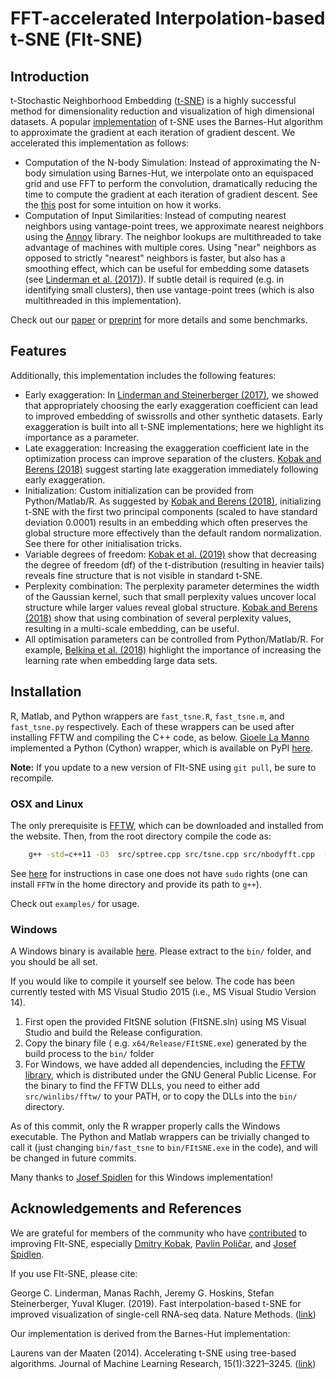 # FFT-accelerated Interpolation-based t-SNE (FIt-SNE)
## Introduction
t-Stochastic Neighborhood Embedding ([t-SNE](https://lvdmaaten.github.io/tsne/)) is a highly successful method for dimensionality reduction and visualization of high dimensional datasets.  A popular [implementation](https://github.com/lvdmaaten/bhtsne) of t-SNE uses the Barnes-Hut algorithm to approximate the gradient at each iteration of gradient descent. We accelerated this implementation as follows:

* Computation of the N-body Simulation: Instead of approximating the N-body simulation using Barnes-Hut, we interpolate onto an equispaced grid and use FFT to perform the convolution, dramatically reducing the time to compute the gradient at each iteration of gradient descent. See the [this](http://gauss.math.yale.edu/~gcl22/blog/numerics/low-rank/t-sne/2018/01/11/low-rank-kernels.html) post for some intuition on how it works.
* Computation of Input Similarities: Instead of computing nearest neighbors using vantage-point trees, we approximate nearest neighbors using the [Annoy](https://github.com/spotify/annoy) library. The neighbor lookups are multithreaded to take advantage of machines with multiple cores. Using "near" neighbors as opposed to strictly "nearest" neighbors is faster, but also has a smoothing effect, which can be useful for embedding some datasets (see [Linderman et al. (2017)](https://arxiv.org/abs/1711.04712)). If subtle detail is required (e.g. in identifying small clusters), then use vantage-point trees (which is also multithreaded in this implementation). 


Check out our [paper](https://www.nature.com/articles/s41592-018-0308-4) or [preprint](https://arxiv.org/abs/1712.09005) for more details and some benchmarks.

## Features
Additionally, this implementation includes the following features:
* Early exaggeration: In [Linderman and Steinerberger (2017)](https://arxiv.org/abs/1706.02582), we showed that appropriately choosing the early exaggeration coefficient can lead to improved embedding of swissrolls and other synthetic datasets. Early exaggeration is built into all t-SNE implementations; here we highlight its importance as a parameter. 
* Late exaggeration: Increasing the exaggeration coefficient late in the optimization process can improve separation of the clusters. [Kobak and Berens (2018)](https://www.biorxiv.org/content/10.1101/453449v1) suggest starting late exaggeration immediately following early exaggeration. 
* Initialization: Custom initialization can be provided from Python/Matlab/R. As suggested by [Kobak and Berens (2018)](https://www.biorxiv.org/content/10.1101/453449v1), initializing t-SNE with the first two principal components (scaled to have standard deviation 0.0001) results in an embedding which often preserves the global structure more effectively than the default random normalization. See there for other initialisation tricks.
* Variable degrees of freedom: [Kobak et al. (2019)](#) show that decreasing the degree of freedom (df) of the t-distribution (resulting in heavier tails)  reveals fine structure that is not visible in standard t-SNE.
* Perplexity combination: The perplexity parameter determines the width of the Gaussian kernel, such that small perplexity values uncover local structure while larger values reveal global structure. [Kobak and Berens (2018)](https://www.biorxiv.org/content/10.1101/453449v1) show that using combination of several perplexity values, resulting in a multi-scale embedding, can be useful. 
* All optimisation parameters can be controlled from Python/Matlab/R. For example, [Belkina et al. (2018)](https://www.biorxiv.org/content/10.1101/451690v2) highlight the importance of increasing the learning rate when embedding large data sets. 


## Installation
R, Matlab, and Python wrappers are `fast_tsne.R`, `fast_tsne.m`, and `fast_tsne.py` respectively. Each of these wrappers can be used after installing FFTW and compiling the C++ code, as below. [Gioele La Manno](https://twitter.com/GioeleLaManno) implemented a Python (Cython) wrapper, which is available on PyPI [here](https://pypi.python.org/pypi/fitsne).

**Note:** If you update to a new version of FIt-SNE using `git pull`, be sure to recompile. 

### OSX and Linux
The only prerequisite is [FFTW](http://www.fftw.org/), which can be downloaded and installed from the website. Then, from the root directory compile the code as:
```bash
    g++ -std=c++11 -O3  src/sptree.cpp src/tsne.cpp src/nbodyfft.cpp  -o bin/fast_tsne -pthread -lfftw3 -lm
```
See [here](https://github.com/KlugerLab/FIt-SNE/issues/35) for instructions in case one does not have `sudo` rights (one can install `FFTW` in the home directory and provide its path to `g++`).

Check out `examples/` for usage.


### Windows
A Windows binary is available [here](https://github.com/KlugerLab/FIt-SNE/releases/download/v1.0.0/FItSNE-Windows-1.0.0.zip). Please extract to the `bin/` folder, and you should be all set.

If you would like to compile it yourself see below. The code has been currently tested with MS Visual Studio 2015 (i.e., MS Visual Studio Version 14).

1.  First open the provided FItSNE solution (FItSNE.sln) using MS Visual Studio and build the Release configuration. 
2.  Copy the binary file ( e.g. `x64/Release/FItSNE.exe`) generated by the build process to the `bin/` folder 
3.  For Windows, we have added all dependencies, including the [FFTW library](http://www.fftw.org/), which is distributed under the GNU General Public License. For the binary to find the FFTW DLLs, you need to either add `src/winlibs/fftw/` to your PATH, or to copy the DLLs into the `bin/` directory.

As of this commit, only the R wrapper properly calls the Windows executable. The Python and Matlab wrappers can be trivially changed to call it (just changing `bin/fast_tsne` to `bin/FItSNE.exe` in the code), and will be changed in future commits.
 
Many thanks to [Josef Spidlen](https://github.com/jspidlen) for this Windows implementation!

## Acknowledgements and References
We are grateful for members of the community who have [contributed](https://github.com/KlugerLab/FIt-SNE/graphs/contributors) to improving FIt-SNE, especially [Dmitry Kobak](https://github.com/dkobak), [Pavlin Poličar](https://github.com/pavlin-policar), and [Josef Spidlen](https://github.com/jspidlen).

If you use FIt-SNE, please cite:

George C. Linderman, Manas Rachh, Jeremy G. Hoskins, Stefan Steinerberger, Yuval Kluger. (2019). Fast interpolation-based t-SNE for improved visualization of single-cell RNA-seq data. Nature Methods. ([link](https://www.nature.com/articles/s41592-018-0308-4))

Our implementation is derived from the Barnes-Hut implementation:

Laurens van der Maaten (2014). Accelerating t-SNE using tree-based algorithms. Journal of Machine Learning Research, 15(1):3221–3245. ([link](https://dl.acm.org/citation.cfm?id=2627435.2697068))

